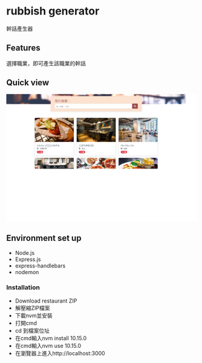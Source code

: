 # rubbish generator
幹話產生器

## Features
選擇職業，即可產生該職業的幹話

## Quick view

![index page](https://raw.githubusercontent.com/newman0934/restaurant/master/public/img/index.png)

## Environment set up
- Node.js
- Express.js
- express-handlebars
- nodemon

### Installation
- Download restaurant ZIP
- 解壓縮ZIP檔案
- 下載nvm並安裝
- 打開cmd
- cd 到檔案位址
- 在cmd輸入nvm install 10.15.0
- 在cmd輸入nvm use 10.15.0
- 在瀏覽器上進入http://localhost:3000